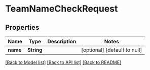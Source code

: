 # TeamNameCheckRequest
## Properties

| Name | Type | Description | Notes |
|------------ | ------------- | ------------- | -------------|
| **name** | **String** |  | [optional] [default to null] |

[[Back to Model list]](../README.md#documentation-for-models) [[Back to API list]](../README.md#documentation-for-api-endpoints) [[Back to README]](../README.md)


